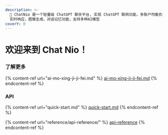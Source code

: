 ```yaml
---
description: >-
  👋 ChatNio 是一个轻量级 ChatGPT 聊天平台, 实现 ChatGPT 联网功能，多账户均衡负载，缓存，鉴权系统，支持 Stream
  实时响应，图像生成，对话记忆功能，支持多种AI模型
coverY: 0
---
```


# 欢迎来到 Chat Nio！

### 了解更多

{% content-ref url="ai-mo-xing-ji-ji-fei.md" %}
[ai-mo-xing-ji-ji-fei.md](ai-mo-xing-ji-ji-fei.md)
{% endcontent-ref %}

### API

{% content-ref url="quick-start.md" %}
[quick-start.md](quick-start.md)
{% endcontent-ref %}

{% content-ref url="reference/api-reference/" %}
[api-reference](reference/api-reference/)
{% endcontent-ref %}
